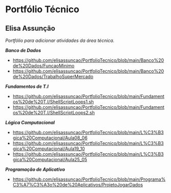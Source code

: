 # Portfólio Técnico
## Elisa Assunção

_Portfólio para adicionar atividades da área técnica._

**_Banco de Dados_**
* https://github.com/elisassuncao/PortfolioTecnico/blob/main/Banco%20de%20Dados/FuncaoMinimo
* https://github.com/elisassuncao/PortfolioTecnico/blob/main/Banco%20de%20Dados/TrabalhoSuperMercado

**_Fundamentos de T.I_**
* https://github.com/elisassuncao/PortfolioTecnico/blob/main/Fundamentos%20de%20T.I/ShellScriptLoops1.sh
* https://github.com/elisassuncao/PortfolioTecnico/blob/main/Fundamentos%20de%20T.I/ShellScriptLoops2.sh

**_Lógica Computacional_**
* https://github.com/elisassuncao/PortfolioTecnico/blob/main/L%C3%B3gica%20Computacional/Aula08_06
* https://github.com/elisassuncao/PortfolioTecnico/blob/main/L%C3%B3gica%20Computacional/Aula19_10
* https://github.com/elisassuncao/PortfolioTecnico/blob/main/L%C3%B3gica%20Computacional/Aula25_05

**_Programação de Aplicativo_**
* https://github.com/elisassuncao/PortfolioTecnico/blob/main/Programa%C3%A7%C3%A3o%20de%20Aplicativos/ProjetoJogarDados


